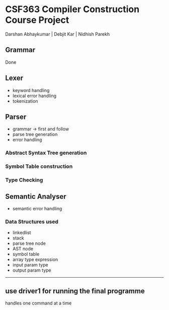 # CSF363 Compiler Construction Course Project

Darshan Abhaykumar |
Debjit Kar |
Nidhish Parekh

## Grammar
Done

## Lexer
- keyword handling
- lexical error handling
- tokenization

## Parser
- grammar -> first and follow
- parse tree generation
- error handling

### Abstract Syntax Tree generation
### Symbol Table construction
### Type Checking

## Semantic Analyser
- semantic error handling


### Data Structures used
- linkedlist
- stack
- parse tree node
- AST node
- symbol table
- array type expression
- input param type
- output param type

---

## use driver1 for running the final programme 
handles one command at a time


